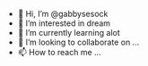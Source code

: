 - 👋 Hi, I’m @gabbysesock
- 👀 I’m interested in dream 
- 🌱 I’m currently learning alot 
- 💞️ I’m looking to collaborate on ...
- 📫 How to reach me ...

<!---
gabbysesock/gabbysesock is a ✨ special ✨ repository because its `README.md` (this file) appears on your GitHub profile.
You can click the Preview link to take a look at your changes.
--->
